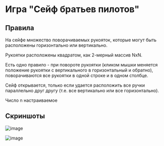 
# Игра "Сейф братьев пилотов"
## Правила
На сейфе множество поворачиваемых рукояток, которые могут быть расположены горизонтально или вертикально. 

Рукоятки расположены квадратом, как 2-мерный массив NxN. 

Есть одно правило - при повороте рукоятки (кликом мышки меняется положение рукоятки с вертикального в горизонтальный и обратно), поворачиваются все рукоятки в одной строке и в одном столбце. 

Сейф открывается, только если удается расположить все ручки параллельно друг другу (т.е. все вертикально или все горизонтально). 

Число n настраиваемое

## Скриншоты

![image](https://user-images.githubusercontent.com/54327287/191798100-2e6e5621-fed4-4af8-9041-4159264b424b.png)

![image](https://user-images.githubusercontent.com/54327287/191798317-258ffae0-163c-48ff-9a4e-fe19c9fc2924.png)
